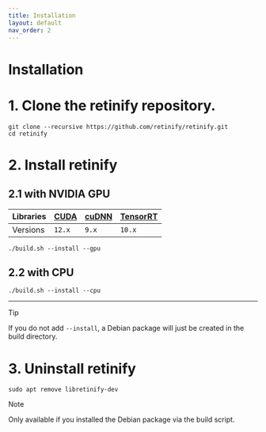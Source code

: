 ```yaml
---
title: Installation
layout: default
nav_order: 2
---
```


# Installation


# 1. Clone the retinify repository.
```
git clone --recursive https://github.com/retinify/retinify.git
cd retinify
```

# 2. Install retinify
## 2.1 with NVIDIA GPU
  
| Libraries    | [CUDA](https://developer.nvidia.com/cuda-toolkit-archive) | [cuDNN](https://developer.nvidia.com/cudnn-archive) | [TensorRT](https://developer.nvidia.com/tensorrt) |  
|--------------|---------|---------|----------|  
| Versions     | `12.x`  | `9.x`   | `10.x`   |  
```
./build.sh --install --gpu
```

## 2.2 with CPU
```
./build.sh --install --cpu
```

---
>[!TIP]  
>If you do not add `--install`, a Debian package will just be created in the build directory.  

# 3. Uninstall retinify
```
sudo apt remove libretinify-dev
```
> [!NOTE]  
> Only available if you installed the Debian package via the build script.  